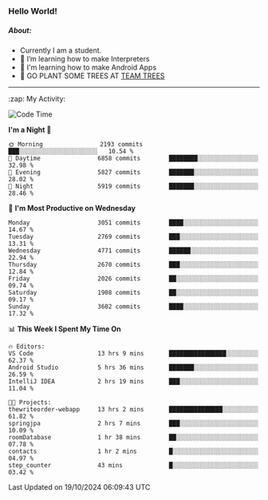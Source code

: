 ### Hello World!

##### About:
- Currently I am a student.
- 🌱 I’m learning how to make Interpreters
- 🌱 I'm learning how to make Android Apps
- 🌱 GO PLANT SOME TREES AT [TEAM TREES](https://teamtrees.org/)

---
  <summary>:zap: My Activity:</summary>
  
<!--START_SECTION:waka-->
![Code Time](http://img.shields.io/badge/Code%20Time-1%2C528%20hrs%2056%20mins-blue)

**I'm a Night 🦉** 

```text
🌞 Morning                2193 commits        ███░░░░░░░░░░░░░░░░░░░░░░   10.54 % 
🌆 Daytime                6858 commits        ████████░░░░░░░░░░░░░░░░░   32.98 % 
🌃 Evening                5827 commits        ███████░░░░░░░░░░░░░░░░░░   28.02 % 
🌙 Night                  5919 commits        ███████░░░░░░░░░░░░░░░░░░   28.46 % 
```
📅 **I'm Most Productive on Wednesday** 

```text
Monday                   3051 commits        ████░░░░░░░░░░░░░░░░░░░░░   14.67 % 
Tuesday                  2769 commits        ███░░░░░░░░░░░░░░░░░░░░░░   13.31 % 
Wednesday                4771 commits        ██████░░░░░░░░░░░░░░░░░░░   22.94 % 
Thursday                 2670 commits        ███░░░░░░░░░░░░░░░░░░░░░░   12.84 % 
Friday                   2026 commits        ██░░░░░░░░░░░░░░░░░░░░░░░   09.74 % 
Saturday                 1908 commits        ██░░░░░░░░░░░░░░░░░░░░░░░   09.17 % 
Sunday                   3602 commits        ████░░░░░░░░░░░░░░░░░░░░░   17.32 % 
```


📊 **This Week I Spent My Time On** 

```text
🔥 Editors: 
VS Code                  13 hrs 9 mins       ████████████████░░░░░░░░░   62.37 % 
Android Studio           5 hrs 36 mins       ███████░░░░░░░░░░░░░░░░░░   26.59 % 
IntelliJ IDEA            2 hrs 19 mins       ███░░░░░░░░░░░░░░░░░░░░░░   11.04 % 

🐱‍💻 Projects: 
thewriteorder-webapp     13 hrs 2 mins       ███████████████░░░░░░░░░░   61.82 % 
springjpa                2 hrs 7 mins        ███░░░░░░░░░░░░░░░░░░░░░░   10.09 % 
roomDatabase             1 hr 38 mins        ██░░░░░░░░░░░░░░░░░░░░░░░   07.78 % 
contacts                 1 hr 2 mins         █░░░░░░░░░░░░░░░░░░░░░░░░   04.97 % 
step_counter             43 mins             █░░░░░░░░░░░░░░░░░░░░░░░░   03.42 % 
```


 Last Updated on 19/10/2024 06:09:43 UTC
<!--END_SECTION:waka-->
